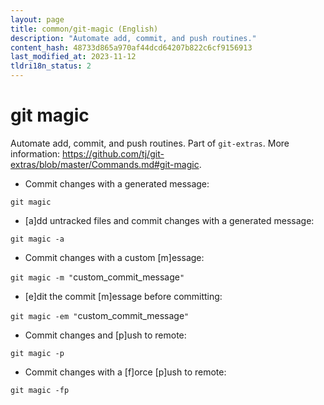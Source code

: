 ```yaml
---
layout: page
title: common/git-magic (English)
description: "Automate add, commit, and push routines."
content_hash: 48733d865a970af44dcd64207b822c6cf9156913
last_modified_at: 2023-11-12
tldri18n_status: 2
---
```

# git magic

Automate add, commit, and push routines.
Part of `git-extras`.
More information: <https://github.com/tj/git-extras/blob/master/Commands.md#git-magic>.

- Commit changes with a generated message:

`git magic`

- [a]dd untracked files and commit changes with a generated message:

`git magic -a`

- Commit changes with a custom [m]essage:

`git magic -m "`<span class="tldr-var badge badge-pill bg-dark-lm bg-white-dm text-white-lm text-dark-dm font-weight-bold">custom_commit_message</span>`"`

- [e]dit the commit [m]essage before committing:

`git magic -em "`<span class="tldr-var badge badge-pill bg-dark-lm bg-white-dm text-white-lm text-dark-dm font-weight-bold">custom_commit_message</span>`"`

- Commit changes and [p]ush to remote:

`git magic -p`

- Commit changes with a [f]orce [p]ush to remote:

`git magic -fp`
